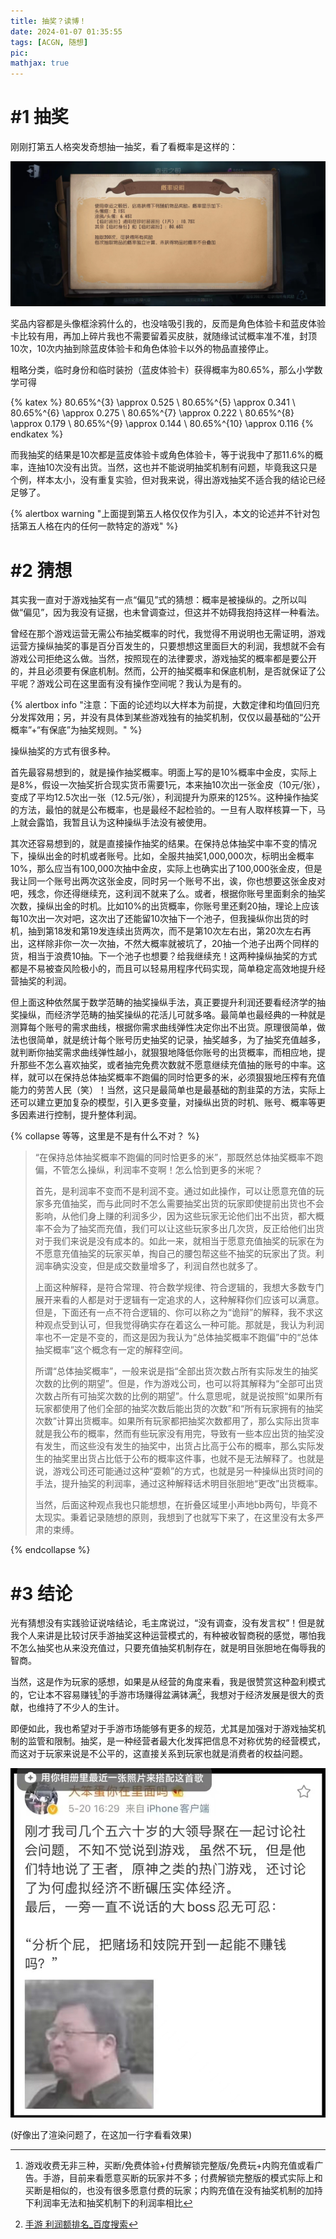 ```yaml
---
title: 抽奖？读博！
date: 2024-01-07 01:35:55
tags: [ACGN, 随想]
pic:
mathjax: true
---
```


# #1 抽奖

刚刚打第五人格突发奇想抽一抽奖，看了看概率是这样的：

![](抽奖？读博！_2024-01-07-/2024-01-07-01-41-49-image.png)

奖品内容都是头像框涂鸦什么的，也没啥吸引我的，反而是角色体验卡和蓝皮体验卡比较有用，再加上碎片我也不需要留着买皮肤，就随缘试试概率准不准，封顶10次，10次内抽到除蓝皮体验卡和角色体验卡以外的物品直接停止。

粗略分类，临时身份和临时装扮（蓝皮体验卡）获得概率为80.65%，那么小学数学可得

{% katex %}
80.65\%^{3} \approx 0.525 \\
80.65\%^{5} \approx 0.341 \\
80.65\%^{6} \approx 0.275 \\
80.65\%^{7} \approx 0.222 \\
80.65\%^{8} \approx 0.179 \\
80.65\%^{9} \approx 0.144 \\
80.65\%^{10} \approx 0.116
{% endkatex %}

而我抽奖的结果是10次都是蓝皮体验卡或角色体验卡，等于说我中了那11.6%的概率，连抽10次没有出货。当然，这也并不能说明抽奖机制有问题，毕竟我这只是个例，样本太小，没有重复实验，但对我来说，得出游戏抽奖不适合我的结论已经足够了。

{% alertbox warning "上面提到第五人格仅仅作为引入，本文的论述并不针对包括第五人格在内的任何一款特定的游戏" %}

# #2 猜想

其实我一直对于游戏抽奖有一点“偏见”式的猜想：概率是被操纵的。之所以叫做“偏见”，因为我没有证据，也未曾调查过，但这并不妨碍我抱持这样一种看法。

曾经在那个游戏运营无需公布抽奖概率的时代，我觉得不用说明也无需证明，游戏运营方操纵抽奖的事是百分百发生的，只要想想这里面巨大的利润，我想就不会有游戏公司拒绝这么做。当然，按照现在的法律要求，游戏抽奖的概率都是要公开的，并且必须要有保底机制。然而，公开的抽奖概率和保底机制，是否就保证了公平呢？游戏公司在这里面有没有操作空间呢？我认为是有的。

{% alertbox info "注意：下面的论述均以大样本为前提，大数定律和均值回归充分发挥效用；另，并没有具体到某些游戏独有的抽奖机制，仅仅以最基础的“公开概率”+“有保底”为抽奖规则。" %}

操纵抽奖的方式有很多种。

首先最容易想到的，就是操作抽奖概率。明面上写的是10%概率中金皮，实际上是8%，假设一次抽奖折合现实货币需要1元，本来抽10次出一张金皮（10元/张），变成了平均12.5次出一张（12.5元/张），利润提升为原来的125%。这种操作抽奖的方法，最怕的就是公布概率，也是最经不起检验的。一旦有人取样核算一下，马上就会露馅，我暂且认为这种操纵手法没有被使用。

其次还容易想到的，就是直接操作抽奖的结果。在保持总体抽奖中率不变的情况下，操纵出金的时机或者账号。比如，全服共抽奖1,000,000次，标明出金概率10%，那么应当有100,000次抽中金皮，实际上也确实出了100,000张金皮，但是我让同一个账号出两次这张金皮，同时另一个账号不出，诶，你也想要这张金皮对吧，残念，你还得继续充，这利润不就来了么。或者，根据你账号里面剩余的抽奖次数，操纵出金的时机。比如10%的出货概率，你账号里还剩20抽，理论上应该每10次出一次对吧，这次出了还能留10次抽下一个池子，但我操纵你出货的时机，抽到第18发和第19发连续出货两次，而不是第10次左右出，第20次左右再出，这样除非你一次一次抽，不然大概率就被坑了，20抽一个池子出两个同样的货，相当于浪费10抽。下一个池子也想要？给我继续充！这两种操纵抽奖的方式都是不易被查风险极小的，而且可以轻易用程序代码实现，简单稳定高效地提升经营抽奖的利润。

但上面这种依然属于数学范畴的抽奖操纵手法，真正要提升利润还要看经济学的抽奖操纵，而经济学范畴的抽奖操纵的花活儿可就多咯。最简单也最经典的一种就是测算每个账号的需求曲线，根据你需求曲线弹性决定你出不出货。原理很简单，做法也很简单，就是统计每个账号历史抽奖的记录，抽奖越多，为了抽奖充值越多，就判断你抽奖需求曲线弹性越小，就狠狠地降低你账号的出货概率，而相应地，提升那些不怎么喜欢抽奖，或者抽完免费次数就不愿意继续充值抽的账号的中率。这样，就可以在保持总体抽奖概率不跑偏的同时恰更多的米，必须狠狠地压榨有充值能力的劳苦人民（笑）！当然，这只是最简单也是最基础的割韭菜的方法，实际上还可以建立更加复杂的模型，引入更多变量，对操纵出货的时机、账号、概率等更多因素进行控制，提升整体利润。

{% collapse 等等，这里是不是有什么不对？ %}

> “在保持总体抽奖概率不跑偏的同时恰更多的米”，那既然总体抽奖概率不跑偏，不管怎么操纵，利润率不变啊！怎么恰到更多的米呢？
> 
> 首先，是利润率不变而不是利润不变。通过如此操作，可以让愿意充值的玩家多充值抽奖，而与此同时不怎么需要抽奖出货的玩家即使提前出货也不会影响，从他们身上赚的利润多少，因为这些玩家无论他们出不出货，都大概率不会为了抽奖而充值，我们可以让这些玩家多出几次货，反正给他们出货对于我们来说是没有成本的。如此一来，就相当于愿意充值抽奖的玩家在为不愿意充值抽奖的玩家买单，掏自己的腰包帮这些不抽奖的玩家出了货。利润率确实没变，但是成交数量增多了，利润自然也就多了。
> 
> 上面这种解释，是符合常理、符合数学规律、符合逻辑的，我想大多数专门展开来看的人都是对于逻辑有一定追求的人，这种解释你们应该可以满意。但是，下面还有一点不符合逻辑的、你可以称之为“诡辩”的解释，我不求这种观点受到认可，但我觉得确实存在着这么一种可能。那就是，我认为利润率也不一定是不变的，而这是因为我认为“总体抽奖概率不跑偏”中的“总体抽奖概率”这个概念有一定的解释空间。
> 
> 所谓“总体抽奖概率”，一般来说是指“全部出货次数占所有实际发生的抽奖次数的比例的期望”。但是，作为游戏公司，也可以将其解释为“全部可出货次数占所有可抽奖次数的比例的期望”。什么意思呢，就是说按照“如果所有玩家都使用了他们全部的抽奖次数后能出货的次数”和“所有玩家拥有的抽奖次数”计算出货概率。如果所有玩家都把抽奖次数都用了，那么实际出货率就是我公布的概率，然而有些玩家没有用完，导致有一些本应出货的抽奖没有发生，而这些没有发生的抽奖中，出货占比高于公布的概率，那么实际发生的抽奖里出货占比低于公布的概率这件事，也就不是无法解释了。也就是说，游戏公司还可能通过这种“耍赖”的方式，也就是另一种操纵出货时间的手法，提升抽奖的利润率，通过这种解释话术明目张胆地“更改”出货概率。
> 
> 当然，后面这种观点我也只能想想，在折叠区域里小声地bb两句，毕竟不太现实。秉着记录随想的原则，我想到了也就写下来了，在这里没有太多严肃的束缚。

{% endcollapse %}

# #3 结论

光有猜想没有实践验证说啥结论，毛主席说过，“没有调查，没有发言权”！但是就我个人来讲是比较讨厌手游抽奖这种运营模式的，有种被收智商税的感觉，哪怕我不怎么抽奖也从来没充值过，只要充值抽奖机制存在，就是明目张胆地在侮辱我的智商。

当然，这是作为玩家的感想，如果是从经营的角度来看，我是很赞赏这种盈利模式的，它让本不容易赚钱[^1]的手游市场赚得盆满钵满[^2]，我想对于经济发展是很大的贡献，也维持了不少人的生计。

即便如此，我也希望对于手游市场能够有更多的规范，尤其是加强对于游戏抽奖机制的监管和限制。抽奖，是一种经营者最大化发挥把信息不对称优势的经营模式，而这对于玩家来说是不公平的，这直接关系到玩家也就是消费者的权益问题。

![](抽奖？读博！_2024-01-07-/e4eb4fbaeb6b0a69c18798b1cfdb10f98abcebce.png "图源网络")

(好像出了渲染问题了，在这加一行字看看效果)



[^1]: 游戏收费无非三种，买断/免费体验+付费解锁完整版/免费玩+内购充值或看广告。手游，目前来看愿意买断的玩家并不多；付费解锁完整版的模式实际上和买断是相似的，也没有很多愿意付费的玩家；内购充值在没有抽奖机制的加持下利润率无法和抽奖机制下的利润率相比

[^2]: [手游 利润额排名_百度搜索](https://www.baidu.com/s?ie=utf-8&wd=%E6%89%8B%E6%B8%B8+%E5%88%A9%E6%B6%A6%E9%A2%9D%E6%8E%92%E5%90%8D)
